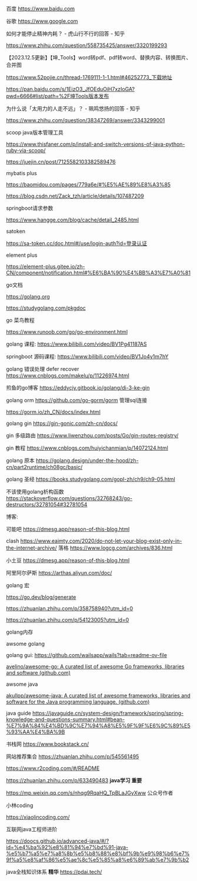 
百度 https://www.baidu.com

谷歌 https://www.google.com

如何才能停止精神内耗？ - 虎山行不行的回答 - 知乎

https://www.zhihu.com/question/558735425/answer/3320199293



【2023.12.5更新】【坤_Tools】word转pdf、pdf转word、替换内容、转换图片、合并图

https://www.52pojie.cn/thread-1769111-1-1.html#46252773_下载地址

https://pan.baidu.com/s/1EizO3_JfOEduOiH7xzIoGA?pwd=6666#list/path=%2F坤Tools版本发布

为什么说「太用力的人走不远」？ - 珮鸣悠扬的回答 - 知乎

https://www.zhihu.com/question/38347269/answer/3343299001

scoop java版本管理工具

https://www.thisfaner.com/p/install-and-switch-versions-of-java-python-ruby-via-scoop/

https://juejin.cn/post/7125582103382589476

mybatis plus

https://baomidou.com/pages/779a6e/#%E5%AE%89%E8%A3%85

https://blog.csdn.net/Zack_tzh/article/details/107487209

springboot请求参数

https://www.hangge.com/blog/cache/detail_2485.html

satoken

https://sa-token.cc/doc.html#/use/login-auth?id=登录认证

element plus

https://element-plus.gitee.io/zh-CN/component/notification.html#%E6%BA%90%E4%BB%A3%E7%A0%81

go文档

https://golang.org

https://studygolang.com/pkgdoc

go 菜鸟教程

https://www.runoob.com/go/go-environment.html

golang 课程: https://www.bilibili.com/video/BV1Pg41187AS

springboot 源码课程: https://www.bilibili.com/video/BV1Jo4y1m7hY

golang 错误处理 defer recover https://www.cnblogs.com/makelu/p/11226974.html

煎鱼的go博客 https://eddycjy.gitbook.io/golang/di-3-ke-gin

golang orm https://github.com/go-gorm/gorm 管理sql连接

https://gorm.io/zh_CN/docs/index.html

golang gin https://gin-gonic.com/zh-cn/docs/

gin 多级路由 https://www.liwenzhou.com/posts/Go/gin-routes-registry/

gin 教程 https://www.cnblogs.com/huiyichanmian/p/14072124.html

golang 原本 https://golang.design/under-the-hood/zh-cn/part2runtime/ch08gc/basic/

golang 圣经 https://books.studygolang.com/gopl-zh/ch9/ch9-05.html

不该使用golang析构函数 https://stackoverflow.com/questions/32768243/go-destructors/32781054#32781054

博客:

可能吧 https://dmesg.app/reason-of-this-blog.html

clash https://www.eaimty.com/2020/do-not-let-your-blog-exist-only-in-the-internet-archive/
落格 https://www.logcg.com/archives/836.html

小土豆 https://dmesg.app/reason-of-this-blog.html

阿里阿尔萨斯 https://arthas.aliyun.com/doc/

 golang 宏

 https://go.dev/blog/generate

 https://zhuanlan.zhihu.com/p/358758940?utm_id=0


https://zhuanlan.zhihu.com/p/54123005?utm_id=0

golang内存

awsome golang

golang gui: https://github.com/wailsapp/wails?tab=readme-ov-file

[avelino/awesome-go: A curated list of awesome Go frameworks, libraries and software (github.com)](https://github.com/avelino/awesome-go)

awsome java

[akullpp/awesome-java: A curated list of awesome frameworks, libraries and software for the Java programming language. (github.com)](https://github.com/akullpp/awesome-java)


java guide 
https://javaguide.cn/system-design/framework/spring/spring-knowledge-and-questions-summary.html#bean-%E7%9A%84%E4%BD%9C%E7%94%A8%E5%9F%9F%E6%9C%89%E5%93%AA%E4%BA%9B



书栈网
https://www.bookstack.cn/



网站推荐集合
https://zhuanlan.zhihu.com/p/545561495

https://www.r2coding.com/#/README

https://zhuanlan.zhihu.com/p/633490483 **java学习 重要**

https://mp.weixin.qq.com/s/nhqg9RqaHQ_TpBLaJGyXww 公众号作者



小林coding

https://xiaolincoding.com/



互联网java工程师进阶

https://doocs.github.io/advanced-java/#/?id=%e4%ba%92%e8%81%94%e7%bd%91-java-%e5%b7%a5%e7%a8%8b%e5%b8%88%e8%bf%9b%e9%98%b6%e7%9f%a5%e8%af%86%e5%ae%8c%e5%85%a8%e6%89%ab%e7%9b%b2



java全栈知识体系 **精华**
https://pdai.tech/
